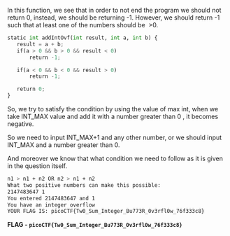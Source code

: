 In this function, we see that in order to not end the program we should not return 0, instead, we should be returning -1. However, we should return -1 such that at least one of the numbers should be  >0. 

  
```python
static int addIntOvf(int result, int a, int b) {
   result = a + b;
   if(a > 0 && b > 0 && result < 0)
       return -1;

   if(a < 0 && b < 0 && result > 0)
       return -1;

   return 0;
}
```
  
So, we try to satisfy the condition by using the value of max int, when we take INT_MAX value and add it with a number greater than 0 , it becomes negative.

So we need to input INT_MAX+1 and any other number, or we should input INT_MAX and a number greater than 0.

And moreover we know that what condition we need to follow as it is given in the question itself.

```bash
n1 > n1 + n2 OR n2 > n1 + n2 
What two positive numbers can make this possible: 
2147483647 1             
You entered 2147483647 and 1
You have an integer overflow
YOUR FLAG IS: picoCTF{Tw0_Sum_Integer_Bu773R_0v3rfl0w_76f333c8}
```

**FLAG - `picoCTF{Tw0_Sum_Integer_Bu773R_0v3rfl0w_76f333c8}`**
